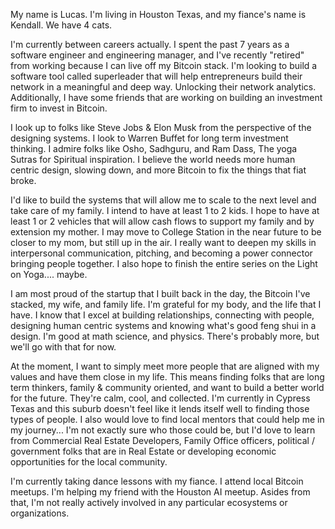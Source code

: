 My name is Lucas. I'm living in Houston Texas, and my fiance's name is Kendall. We have 4 cats.

I'm currently between careers actually. I spent the past 7 years as a software engineer and engineering manager, and I've recently "retired" from working because I can live off my Bitcoin stack. I'm looking to build a software tool called superleader that will help entrepreneurs build their network in a meaningful and deep way. Unlocking their network analytics. Additionally, I have some friends that are working on building an investment firm to invest in Bitcoin.

I look up to folks like Steve Jobs & Elon Musk from the perspective of the designing systems. I look to Warren Buffet for long term investment thinking. I admire folks like Osho, Sadhguru, and Ram Dass, The yoga Sutras for Spiritual inspiration. I believe the world needs more human centric design, slowing down, and more Bitcoin to fix the things that fiat broke.

I'd like to build the systems that will allow me to scale to the next level and take care of my family. I intend to have at least 1 to 2 kids. I hope to have at least 1 or 2 vehicles that will allow cash flows to support my family and by extension my mother. I may move to College Station in the near future to be closer to my mom, but still up in the air. I really want to deepen my skills in interpersonal communication, pitching, and becoming a power connector bringing people together. I also hope to finish the entire series on the Light on Yoga.... maybe.

I am most proud of the startup that I built back in the day, the Bitcoin I've stacked, my wife, and family life. I'm grateful for my body, and the life that I have. I know that I excel at building relationships, connecting with people, designing human centric systems and knowing what's good feng shui in a design. I'm good at math science, and physics. There's probably more, but we'll go with that for now.

At the moment, I want to simply meet more people that are aligned with my values and have them close in my life. This means finding folks that are long term thinkers, family & community oriented, and want to build a better world for the future. They're calm, cool, and collected. I'm currently in Cypress Texas and this suburb doesn't feel like it lends itself well to finding those types of people. I also would love to find local mentors that could help me in my journey... I'm not exactly sure who those could be, but I'd love to learn from Commercial Real Estate Developers, Family Office officers, political / government folks that are in Real Estate or developing economic opportunities for the local community.

I'm currently taking dance lessons with my fiance. I attend local Bitcoin meetups. I'm helping my friend with the Houston AI meetup. Asides from that, I'm not really actively involved in any particular ecosystems or organizations.
